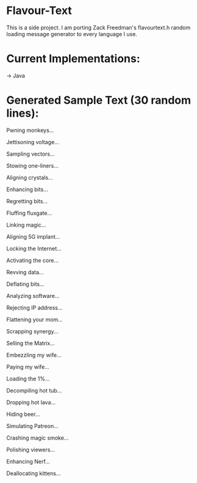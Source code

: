 # Flavour-Text
This is a side project.
I am porting Zack Freedman's flavourtext.h random loading message generator to every language I use.

# Current Implementations:

-> Java

# Generated Sample Text (30 random lines):
Pwning monkeys...

Jettisoning voltage...

Sampling vectors...

Stowing one-liners...

Aligning crystals...

Enhancing bits...

Regretting bits...

Fluffing fluxgate...

Linking magic...

Aligning 5G implant...

Locking the Internet...

Activating the core...

Revving data...

Deflating bits...

Analyzing software...

Rejecting IP address...

Flattening your mom...

Scrapping synergy...

Selling the Matrix...

Embezzling my wife...

Paying my wife...

Loading the 1%...

Decompiling hot tub...

Dropping hot lava...

Hiding beer...

Simulating Patreon...

Crashing magic smoke...

Polishing viewers...

Enhancing Nerf...

Deallocating kittens...

